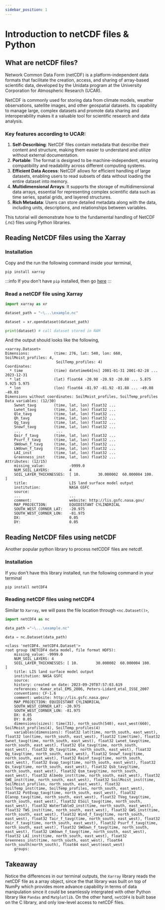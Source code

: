 ```yaml
---
sidebar_position: 1
---
```


# Introduction to netCDF files & Python 

## What are netCDF files?

Network Common Data Form (netCDF) is a platform-independent data formats that facilitate the creation, access, and sharing of array-based scientific data, developed by the Unidata program at the University Corporation for Atmospheric Research (UCAR). 

NetCDF is commonly used for storing data from climate models, weather observations, satellite images, and other geospatial datasets. Its capability to manage large, complex datasets and promote data sharing and interoperability makes it a valuable tool for scientific research and data analysis.


### Key features according to UCAR:
1. **Self-Describing**: NetCDF files contain metadata that describe their content and structure, making them easier to understand and utilize without external documentation.
2. **Portable**: The format is designed to be machine-independent, ensuring compatibility and readability across different computing systems.
3. **Efficient Data Access**: NetCDF allows for efficient handling of large datasets, enabling users to read subsets of data without loading the entire dataset into memory.
4. **Multidimensional Arrays**: It supports the storage of multidimensional data arrays, essential for representing complex scientific data such as time series, spatial grids, and layered structures.
5. **Rich Metadata**: Users can store detailed metadata along with the data, including units, descriptions, and relationships between variables.
   
This tutorial will demonstrate how to the fundamental handling of NetCDF (.nc) files using Python libraries.

## Reading NetCDF files using the Xarray

### Installation
Copy and the run the following command inside your terminal,
```terminal title="powershell"
pip install xarray
```
:::info
If you don't have `pip` installed, then go [here](https://pip.pypa.io/en/stable/installation/)
:::

### Read a netCDF file using Xarray

```python
import xarray as xr

dataset_path = "~\...\example.nc"

dataset = xr.opendataset(dataset_path)

print(dataset) # call dataset stored in RAM
```

And the output should looks like the following,

```terminal title="Python 3"
<xarray.Dataset>
Dimensions:           (time: 276, lat: 540, lon: 660, SoilMoist_profiles: 4,
                       SoilTemp_profiles: 4)
Coordinates:
  * time              (time) datetime64[ns] 2001-01-31 2001-02-28 ... 2023-12-31
  * lat               (lat) float64 -20.98 -20.93 -20.88 ... 5.875 5.925 5.975
  * lon               (lon) float64 -81.97 -81.92 -81.88 ... -49.08 -49.03
Dimensions without coordinates: SoilMoist_profiles, SoilTemp_profiles
Data variables: (12/30)
    Swnet_tavg        (time, lat, lon) float32 ...
    Lwnet_tavg        (time, lat, lon) float32 ...
    Qle_tavg          (time, lat, lon) float32 ...
    Qh_tavg           (time, lat, lon) float32 ...
    Qg_tavg           (time, lat, lon) float32 ...
    Snowf_tavg        (time, lat, lon) float32 ...
    ...                ...
    Qair_f_tavg       (time, lat, lon) float32 ...
    Psurf_f_tavg      (time, lat, lon) float32 ...
    SWdown_f_tavg     (time, lat, lon) float32 ...
    LWdown_f_tavg     (time, lat, lon) float32 ...
    LAI_inst          (time, lat, lon) float32 ...
    Greenness_inst    (time, lat, lon) float32 ...
Attributes: (12/15)
    missing_value:           -9999.0
    NUM_SOIL_LAYERS:         4
    SOIL_LAYER_THICKNESSES:  [ 10.        30.000002  60.000004 100.      ]
    title:                   LIS land surface model output
    institution:             NASA GSFC
    source:                  
    ...                      ...
    comment:                 website: http://lis.gsfc.nasa.gov/
    MAP_PROJECTION:          EQUIDISTANT CYLINDRICAL
    SOUTH_WEST_CORNER_LAT:   -20.975
    SOUTH_WEST_CORNER_LON:   -81.975
    DX:                      0.05
    DY:                      0.05

```

## Reading NetCDF files using netCDF
Another popular python library to process netCDDF files are netcdf.

### Installation 
If you don't have this library installed, run the following command in your terminal
```terminal title="powershell"
pip install netCDF4
```
### Reading netCDF files using netCDF4
Similar to `Xarray`, we will pass the file location through `<nc.Dataset()>`,

```python
import netCDF4 as nc

data_path ="~\...\example.nc"

data = nc.Dataset(data_path)
```

```terminal title="Python 3"
<class 'netCDF4._netCDF4.Dataset'>
root group (NETCDF4 data model, file format HDF5):
    missing_value: -9999.0
    NUM_SOIL_LAYERS: 4
    SOIL_LAYER_THICKNESSES: [ 10.        30.000002  60.000004 100.      ]
    title: LIS land surface model output
    institution: NASA GSFC
    source: 
    history: created on date: 2023-09-29T07:57:03.619
    references: Kumar_etal_EMS_2006, Peters-Lidard_etal_ISSE_2007
    conventions: CF-1.6
    comment: website: http://lis.gsfc.nasa.gov/
    MAP_PROJECTION: EQUIDISTANT CYLINDRICAL
    SOUTH_WEST_CORNER_LAT: -20.975
    SOUTH_WEST_CORNER_LON: -81.975
    DX: 0.05
    DY: 0.05
    dimensions(sizes): time(31), north_south(540), east_west(660), SoilMoist_profiles(4), SoilTemp_profiles(4)
    variables(dimensions): float32 lat(time, north_south, east_west), float32 lon(time, north_south, east_west), float32 time(time), float32 Swnet_tavg(time, north_south, east_west), float32 Lwnet_tavg(time, north_south, east_west), float32 Qle_tavg(time, north_south, east_west), float32 Qh_tavg(time, north_south, east_west), float32 Qg_tavg(time, north_south, east_west), float32 Snowf_tavg(time, north_south, east_west), float32 Rainf_tavg(time, north_south, east_west), float32 Evap_tavg(time, north_south, east_west), float32 Qs_tavg(time, north_south, east_west), float32 Qsb_tavg(time, north_south, east_west), float32 Qsm_tavg(time, north_south, east_west), float32 Albedo_inst(time, north_south, east_west), float32 SWE_inst(time, north_south, east_west), float32 SoilMoist_inst(time, SoilMoist_profiles, north_south, east_west), float32 SoilTemp_inst(time, SoilTemp_profiles, north_south, east_west), float32 PotEvap_tavg(time, north_south, east_west), float32 ECanop_tavg(time, north_south, east_west), float32 TVeg_tavg(time, north_south, east_west), float32 ESoil_tavg(time, north_south, east_west), float32 WaterTableD_inst(time, north_south, east_west), float32 TWS_inst(time, north_south, east_west), float32 GWS_inst(time, north_south, east_west), float32 Wind_f_tavg(time, north_south, east_west), float32 Tair_f_tavg(time, north_south, east_west), float32 Qair_f_tavg(time, north_south, east_west), float32 Psurf_f_tavg(time, north_south, east_west), float32 SWdown_f_tavg(time, north_south, east_west), float32 LWdown_f_tavg(time, north_south, east_west), float32 LAI_inst(time, north_south, east_west), float32 Greenness_inst(time, north_south, east_west), float64 north_south(north_south), float64 east_west(east_west)
    groups: 

```
## Takeaway
Notice the differences in our terminal outputs, the `Xarray` library reads the netCDF file as a array object, since the that library was built on top of NumPy which provides more advance capability in terms of data manipulation since it could be seamlessly intergrated with other Python library like `Pandas` and `Matplotlib`. On the other hand, `netCDF4` is built base on the C library, and only low-level access to netCDF files. 